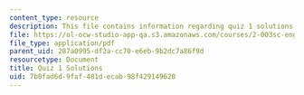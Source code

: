 ```yaml
---
content_type: resource
description: This file contains information regarding quiz 1 solutions.
file: https://ol-ocw-studio-app-qa.s3.amazonaws.com/courses/2-003sc-engineering-dynamics-fall-2011/7b0fad6d9faf481decab98f429149620_MIT2_003SCF11_quiz1Sol.pdf
file_type: application/pdf
parent_uid: 287a0995-df2a-cc70-e6eb-9b2dc7a86f9d
resourcetype: Document
title: Quiz 1 Solutions
uid: 7b0fad6d-9faf-481d-ecab-98f429149620
---
```

